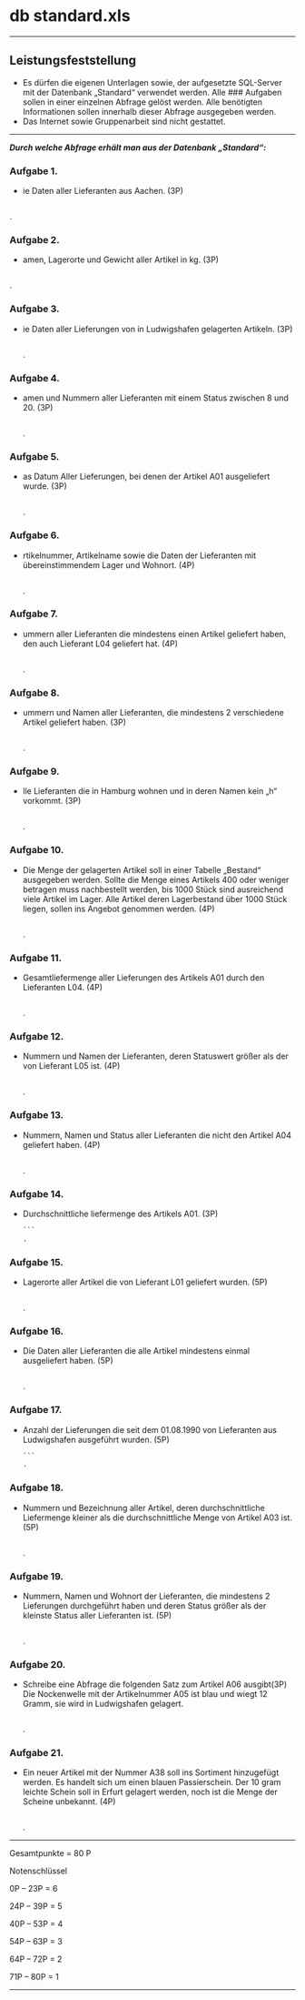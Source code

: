 
# db standard.xls
_____________________________________________________________________________________

## Leistungsfeststellung 
- Es dürfen die eigenen Unterlagen sowie, der aufgesetzte SQL-Server mit der Datenbank „Standard“ verwendet werden. Alle ### Aufgaben sollen in einer einzelnen Abfrage gelöst werden. Alle benötigten Informationen sollen innerhalb dieser Abfrage ausgegeben werden. 
- Das Internet sowie Gruppenarbeit sind nicht gestattet. 
_____________________________________________________________________________________


 ***Durch welche Abfrage erhält man aus der Datenbank „Standard“:***  



### Aufgabe 1. 
- ie Daten aller Lieferanten aus Aachen. (3P) 
```sql

```
.



### Aufgabe 2. 
- amen, Lagerorte und Gewicht aller Artikel in kg. (3P) 

```sql

```
.



### Aufgabe 3. 
 - ie Daten aller Lieferungen von in Ludwigshafen gelagerten Artikeln. (3P) 

    ```sql        
    ```
    .



### Aufgabe 4. 
 - amen und Nummern aller Lieferanten mit einem Status zwischen 8 und 20. (3P) 

    ```sql        
    ```
    .



### Aufgabe 5. 
 - as Datum Aller Lieferungen, bei denen der Artikel A01 ausgeliefert wurde. (3P) 

    ```sql        
    ```
    .



### Aufgabe 6. 
 - rtikelnummer, Artikelname sowie die Daten der Lieferanten mit übereinstimmendem Lager und Wohnort. (4P) 

    ```sql        
    ```
    .



### Aufgabe 7. 
 - ummern aller Lieferanten die mindestens einen Artikel geliefert haben, den auch Lieferant L04 geliefert hat. (4P) 

    ```sql        
    ```
    .



### Aufgabe 8. 
 - ummern und Namen aller Lieferanten, die mindestens 2 verschiedene Artikel geliefert haben. (3P) 

    ```sql        
    ```
    .



### Aufgabe 9. 
 - lle Lieferanten die in Hamburg wohnen und in deren Namen kein „h“ vorkommt. (3P) 

    ```sql        
    ```
    .


### Aufgabe 10.
 - Die Menge der gelagerten Artikel soll in einer Tabelle „Bestand“ ausgegeben werden.
          Sollte die Menge eines Artikels 400 oder weniger betragen muss nachbestellt werden,
          bis 1000 Stück sind ausreichend viele Artikel im Lager.
          Alle Artikel deren Lagerbestand über 1000 Stück liegen,
          sollen ins Angebot genommen werden. (4P) 

    ```sql        
    ```
    .


### Aufgabe 11.
 - Gesamtliefermenge aller Lieferungen des Artikels A01 durch den Lieferanten L04. (4P) 

    ```sql        
    ```
    .


### Aufgabe 12.
 - Nummern und Namen der Lieferanten, deren Statuswert größer als der von Lieferant L05 ist. (4P) 

    ```sql        
    ```
    .


### Aufgabe 13.
 - Nummern, Namen und Status aller Lieferanten die nicht den Artikel A04 geliefert haben. (4P) 

    ```sql        
    ```
    .


### Aufgabe 14.
 - Durchschnittliche liefermenge des Artikels A01. (3P) 
        
    ```sql        
    ``` 
    .


### Aufgabe 15.
 - Lagerorte aller Artikel die von Lieferant L01 geliefert wurden. (5P) 

    ```sql        
    ```
    .


### Aufgabe 16.
 - Die Daten aller Lieferanten die alle Artikel mindestens einmal ausgeliefert haben. (5P) 

    ```sql        
    ```
    .


### Aufgabe 17.
 - Anzahl der Lieferungen die seit dem 01.08.1990 von Lieferanten aus Ludwigshafen ausgeführt wurden. (5P)
        
    ```sql        
    ``` 
    .


### Aufgabe 18.
 - Nummern und Bezeichnung aller Artikel, deren durchschnittliche Liefermenge kleiner als die durchschnittliche Menge von Artikel A03 ist. (5P) 

    ```sql        
    ```
    .


### Aufgabe 19.
 - Nummern, Namen und Wohnort der Lieferanten,
            die mindestens 2 Lieferungen durchgeführt haben und
            deren Status größer als der kleinste Status aller Lieferanten ist. (5P) 

    ```sql        
    ```
    .


### Aufgabe 20.
 - Schreibe eine Abfrage die folgenden Satz zum Artikel A06 ausgibt(3P) 
          Die Nockenwelle mit der Artikelnummer A05 ist blau und wiegt 12 Gramm,
          sie wird in Ludwigshafen gelagert. 

    ```sql        
    ```
    .



### Aufgabe 21.
 - Ein neuer Artikel mit der Nummer A38 soll ins Sortiment hinzugefügt werden.
           Es handelt sich um einen blauen Passierschein.
           Der 10 gram leichte Schein soll in Erfurt gelagert werden,
           noch ist die Menge der Scheine unbekannt. (4P) 

    ```sql        
    ```
    .




_____________________________________________________________________________________
Gesamtpunkte = 80 P 

Notenschlüssel 

0P – 23P = 6 

24P – 39P = 5 

40P – 53P = 4 

54P – 63P = 3 

64P – 72P = 2 

71P – 80P = 1
_____________________________________________________________________________________